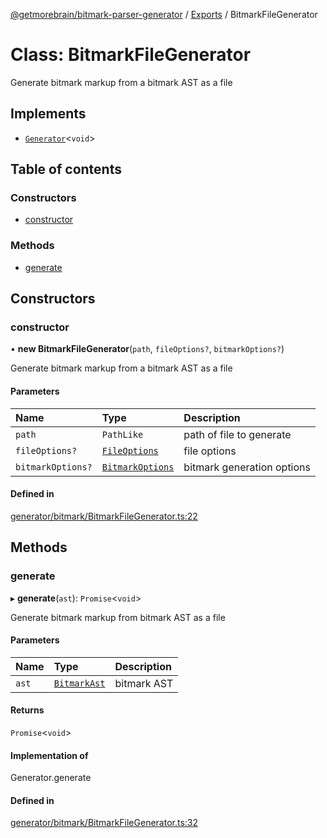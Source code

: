 [@getmorebrain/bitmark-parser-generator](../API.md) / [Exports](../modules.md) / BitmarkFileGenerator

# Class: BitmarkFileGenerator

Generate bitmark markup from a bitmark AST as a file

## Implements

- [`Generator`](../interfaces/Generator.md)<`void`\>

## Table of contents

### Constructors

- [constructor](BitmarkFileGenerator.md#constructor)

### Methods

- [generate](BitmarkFileGenerator.md#generate)

## Constructors

### constructor

• **new BitmarkFileGenerator**(`path`, `fileOptions?`, `bitmarkOptions?`)

Generate bitmark markup from a bitmark AST as a file

#### Parameters

| Name | Type | Description |
| :------ | :------ | :------ |
| `path` | `PathLike` | path of file to generate |
| `fileOptions?` | [`FileOptions`](../interfaces/FileOptions.md) | file options |
| `bitmarkOptions?` | [`BitmarkOptions`](../interfaces/BitmarkOptions.md) | bitmark generation options |

#### Defined in

[generator/bitmark/BitmarkFileGenerator.ts:22](https://github.com/getMoreBrain/bitmark-parser-generator/blob/9ddf9e2/src/generator/bitmark/BitmarkFileGenerator.ts#L22)

## Methods

### generate

▸ **generate**(`ast`): `Promise`<`void`\>

Generate bitmark markup from bitmark AST as a file

#### Parameters

| Name | Type | Description |
| :------ | :------ | :------ |
| `ast` | [`BitmarkAst`](../interfaces/BitmarkAst.md) | bitmark AST |

#### Returns

`Promise`<`void`\>

#### Implementation of

Generator.generate

#### Defined in

[generator/bitmark/BitmarkFileGenerator.ts:32](https://github.com/getMoreBrain/bitmark-parser-generator/blob/9ddf9e2/src/generator/bitmark/BitmarkFileGenerator.ts#L32)
